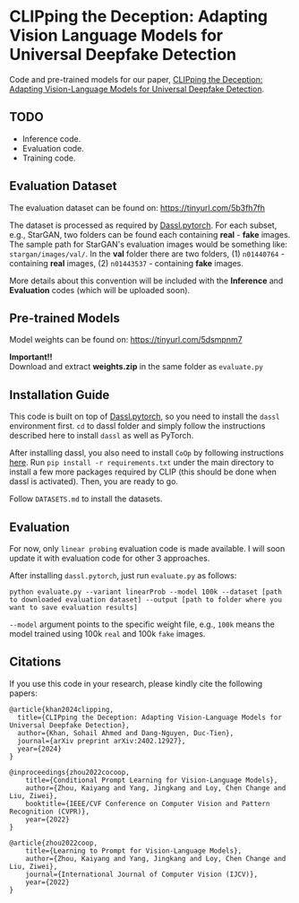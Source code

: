 # CLIPping the Deception: Adapting Vision Language Models for Universal Deepfake Detection
Code and pre-trained models for our paper, [CLIPping the Deception: Adapting Vision-Language Models for Universal Deepfake Detection](https://arxiv.org/pdf/2402.12927).

## TODO
* Inference code.
* Evaluation code.
* Training code.

## Evaluation Dataset
The evaluation dataset can be found on: https://tinyurl.com/5b3fh7fh

The dataset is processed as required by [Dassl.pytorch](https://github.com/KaiyangZhou/Dassl.pytorch). For each subset, e.g., StarGAN, two folders can be found each containing **real** - **fake** images. The sample path for StarGAN's evaluation images would be something like: `stargan/images/val/`. In the **val** folder there are two folders, (1) `n01440764` - containing **real** images, (2) `n01443537` - containing **fake** images.

More details about this convention will be included with the **Inference** and **Evaluation** codes (which will be uploaded soon).

## Pre-trained Models
Model weights can be found on: https://tinyurl.com/5dsmpnm7

**Important!!** <br />
Download and extract **weights.zip** in the same folder as `evaluate.py`

## Installation Guide
This code is built on top of [Dassl.pytorch](https://github.com/KaiyangZhou/Dassl.pytorch), so you need to install the `dassl` environment first. `cd` to dassl folder and simply follow the instructions described here to install `dassl` as well as PyTorch. 

After installing dassl, you also need to install `CoOp` by following instructions [here](https://github.com/KaiyangZhou/CoOp/tree/main). Run `pip install -r requirements.txt` under the main directory to install a few more packages required by CLIP (this should be done when dassl is activated). Then, you are ready to go.

Follow `DATASETS.md` to install the datasets.

## Evaluation
For now, only `linear probing` evaluation code is made available. I will soon update it with evaluation code for other 3 approaches.

After installing `dassl.pytorch`, just run `evaluate.py` as follows:

`python evaluate.py --variant linearProb --model 100k --dataset [path to downloaded evaluation dataset] --output [path to folder where you want to save evaluation results]`

`--model` argument points to the specific weight file, e.g., `100k` means the model trained using 100k `real` and 100k `fake` images.

## Citations
If you use this code in your research, please kindly cite the following papers:
```
@article{khan2024clipping,
  title={CLIPping the Deception: Adapting Vision-Language Models for Universal Deepfake Detection},
  author={Khan, Sohail Ahmed and Dang-Nguyen, Duc-Tien},
  journal={arXiv preprint arXiv:2402.12927},
  year={2024}
}

@inproceedings{zhou2022cocoop,
    title={Conditional Prompt Learning for Vision-Language Models},
    author={Zhou, Kaiyang and Yang, Jingkang and Loy, Chen Change and Liu, Ziwei},
    booktitle={IEEE/CVF Conference on Computer Vision and Pattern Recognition (CVPR)},
    year={2022}
}

@article{zhou2022coop,
    title={Learning to Prompt for Vision-Language Models},
    author={Zhou, Kaiyang and Yang, Jingkang and Loy, Chen Change and Liu, Ziwei},
    journal={International Journal of Computer Vision (IJCV)},
    year={2022}
}
```
